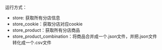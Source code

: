 运行方式：
* store: 获取所有分店信息
* store_cookie：获取分店对应cookie
* store_product：获取所有分店商品
* store_product_combination：将商品合并成一个.json文件，并把.json文件转化成一个.csv文件